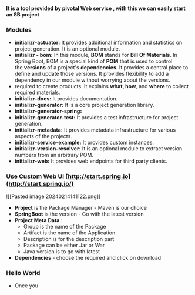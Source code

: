 #### It is a tool provided by pivotal Web service  , with this we can easily start an SB project 

### Modules
- **initializr-actuator:** It provides additional information and statistics on project generation. It is an optional module.
- **initializr - bom:** In this module, **BOM** stands for **Bill Of Materials**. In Spring Boot, BOM is a special kind of **POM** that is used to control the **versions** of a project's **dependencies**. It provides a central place to define and update those versions. It provides flexibility to add a dependency in our module without worrying about the versions.  
- required to create products. It explains **what, how,** and **where** to collect required materials.
- **initializr-docs:** It provides documentation.
- **initializr-generator:** It is a core project generation library.
- **initializr-generator-spring:**
- **initializr-generator-test:** It provides a test infrastructure for project generation.
- **initializr-metadata:** It provides metadata infrastructure for various aspects of the projects.
- **initializr-service-example:** It provides custom instances.
- **initializr-version-resolver:** It is an optional module to extract version numbers from an arbitrary POM.
- **initializr-web:** It provides web endpoints for third party clients.


### Use Custom Web UI [http://start.spring.io](http://start.spring.io/)

![[Pasted image 20240214141122.png]]

- **Project** is the Package Manager - Maven is our choice
- **SpringBoot** is the version - Go with the latest version
- **Project Meta Data** :
	- Group is the name of the Package
	- Artifact is the name of the Application
	- Description is for the description part 
	- Package can be either Jar or War
	- Java version is to go with latest
- **Dependencies** - choose the required and click on download

### Hello World 
- Once you 